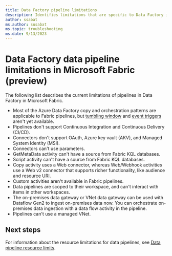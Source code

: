 ```yaml
---
title: Data Factory pipeline limitations
description: Identifies limitations that are specific to Data Factory in Microsoft Fabric pipeline features. 
author: ssabat
ms.author: susabat
ms.topic: troubleshooting    
ms.date: 9/13/2023
---
```


# Data Factory data pipeline limitations in Microsoft Fabric (preview)

The following list describes the current limitations of pipelines in Data Factory in Microsoft Fabric.

- Most of the Azure Data Factory copy and orchestration patterns are applicable to Fabric pipelines, but [tumbling window](/azure/data-factory/how-to-create-tumbling-window-trigger) and [event triggers](/azure/data-factory/how-to-create-custom-event-trigger) aren't yet available.
- Pipelines don't support Continuous Integration and Continuous Delivery (CI/CD).
- Connectors don't support OAuth, Azure key vault (AKV), and Managed System Identity (MSI).
- Connectors can't use parameters.
- GetMetaData activity can't have a source from Fabric KQL databases.
- Script activity can't have a source from Fabric KQL databases.
- Copy activity uses a Web connector, whereas Web/Webhook activities use a Web v2 connector that supports richer functionality, like audience and resource URI.
- Custom activities aren't available in Fabric pipelines.
- Data pipelines are scoped to their workspace, and can't interact with items in other workspaces.
- The on-premises data gateway or VNet data gateway can be used with Dataflow Gen2 to ingest on-premises data now. You can orchestrate on-premises data ingestion with a data flow activity in the pipeline.
- Pipelines can't use a managed VNet.

## Next steps

For information about the resource limitations for data pipelines, see [Data pipeline resource limits](pipeline-resource-limits.md).

